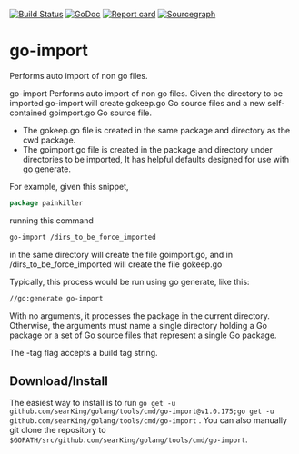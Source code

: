 [![Build Status](https://travis-ci.org/searKing/travis-ci.svg?branch=go-import)](https://travis-ci.org/searKing/travis-ci)
[![GoDoc](https://godoc.org/github.com/searKing/golang/tools/cmd/go-import?status.svg)](https://godoc.org/github.com/searKing/golang/tools/cmd/go-import)
[![Report card](https://goreportcard.com/badge/github.com/searKing/golang/tools/cmd/go-import)](https://goreportcard.com/report/github.com/searKing/golang/tools/cmd/go-import)
[![Sourcegraph](https://sourcegraph.com/github.com/searKing/golang/-/badge.svg)](https://sourcegraph.com/github.com/searKing/travis-ci@go-import?badge)

# go-import

Performs auto import of non go files.

go-import Performs auto import of non go files. Given the directory to be imported go-import will create gokeep.go Go
source files and a new self-contained goimport.go Go source file.

+ The gokeep.go file is created in the same package and directory as the cwd package.
+ The goimport.go file is created in the package and directory under directories to be imported, It has helpful defaults
  designed for use with go generate.

For example, given this snippet,

```go
package painkiller

```

running this command

```bash
go-import /dirs_to_be_force_imported
```

in the same directory will create the file goimport.go, and in /dirs_to_be_force_imported will create the file gokeep.go

Typically, this process would be run using go generate, like this:

```bash
//go:generate go-import
```

With no arguments, it processes the package in the current directory. Otherwise, the arguments must name a single
directory holding a Go package or a set of Go source files that represent a single Go package.

The -tag flag accepts a build tag string.

## Download/Install

The easiest way to install is to
run `go get -u github.com/searKing/golang/tools/cmd/go-import@v1.0.175;go get -u github.com/searKing/golang/tools/cmd/go-import`
. You can also manually git clone the repository to `$GOPATH/src/github.com/searKing/golang/tools/cmd/go-import`.
